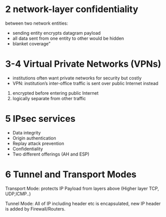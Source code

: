 # 2 network-layer confidentiality
between two network entities:
* sending entity encrypts datagram payload 
* all data sent from one entity to other would be hidden
* blanket coverage”

# 3-4 Virtual Private Networks (VPNs)
* institutions often want private networks for security but costly
* VPN: institution’s inter-office traffic is sent over public Internet instead
1. encrypted before entering public Internet
2. logically separate from other traffic

# 5 IPsec services
* Data integrity
* Origin authentication
* Replay attack prevention
* Confidentiality
* Two different offerings (AH and ESP)

# 6 Tunnel and Transport Modes
Transport Mode: protects IP Payload from layers above (Higher layer TCP, UDP,ICMP..)

Tunnel Mode: All of IP including header etc is encapsulated, new IP header is added by Firewall/Routers.

